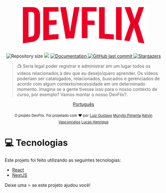 <p align="center">
   <img src="./.github/logo.png"/>
</p>

<p align="center">
	
  <img alt="Repository size" src="https://img.shields.io/github/repo-size/tonicprism/devflix-web?color=f00424">

  <img src="https://img.shields.io/badge/version-1.0.0-f00424.svg?cacheSeconds=2592000" />
  <a href="https://github.com/tonicprism/devflix-web/#readme">
    <img alt="Documentation" src="https://img.shields.io/badge/documentation-yes-f00424.svg" target="_blank" />
  </a>
   <a href="https://github.com/tonicprism/devflix-web/commits/master">
      <img alt="GitHub last commit" src="https://img.shields.io/github/last-commit/tonicprism/devflix-web?color=f00424">
  </a>
   <a href="https://github.com/tonicprism/devflix-web/stargazers">
      <img alt="Stargazers" src="https://img.shields.io/github/stars/tonicprism/devflix-web?color=f00424&logo=github">
   </a>
</p>

> 📺 Seria legal poder registrar e administrar em um lugar todos os videos
> relacionados à dev que eu desejo/quero aprender. Os vídeos poderiam ser catalogados,
> relacionados, buscados e gerenciados de acordo com algum contexto/necessidade em
> um determinado momento. Imagina se a gente tivesse isso para o nosso contexto de
> curso, por exemplo? Vamos montar o nosso DevFlix?.

<p align="center">
    <a href="README.md">Português</a>
</p>

<div align="center">
  <sub>O projeto DevFlix. Foi projetado com ❤︎ por
    <a href="https://github.com/tonicprism">Luiz Gustavo</a>
    <a href="https://github.com/MurylloEx">Muryllo Pimenta</a>
    <a href="https://github.com/KelvinVasconcelos">Kelvin Vasconcelos</a>
    <a href="https://github.com/Wolf-gangSE">Lucas Henrique</a>
  </sub>
</div>

# :computer: Tecnologias

Este projeto foi feito utilizando as seguintes tecnologias:

- [React](#)
- [NextJS](#)

Deixe uma ⭐️ se este projeto ajudou você!
